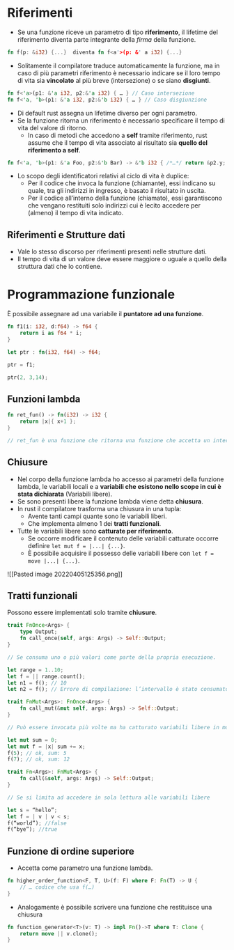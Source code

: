 # Riferimenti

- Se una funzione riceve un parametro di tipo **riferimento**, il lifetime del riferimento diventa parte integrante della *firma* della funzione.

```rust
fn f(p: &i32) {...}  diventa fn f<a'>(p: &' a i32) {...} 
```

- Solitamente il compilatore traduce automaticamente la funzione, ma in caso di più parametri riferimento è necessario indicare se il loro tempo di vita sia **vincolato** al più breve (intersezione) o se siano **disgiunti**.

```rust
fn f<'a>(p1: &'a i32, p2:&'a i32) { … } // Caso intersezione
fn f<'a, 'b>(p1: &'a i32, p2:&'b i32) { … } // Caso disgiunzione
```

- Di default rust assegna un lifetime diverso per ogni parametro.
- Se la funzione ritorna un riferimento è necessario specificare il tempo di vita del valore di ritorno.
	- In caso di metodi che accedono a **self** tramite riferimento, rust assume che il tempo di vita associato al risultato sia **quello del riferimento a self**.

```rust
fn f<'a, 'b>(p1: &'a Foo, p2:&'b Bar) -> &'b i32 { /*…*/ return &p2.y; }
```

- Lo scopo degli identificatori relativi al ciclo di vita è duplice:
	- Per il codice che invoca la funzione (chiamante), essi indicano su quale, tra gli indirizzi in ingresso, è basato il risultato in uscita.
	- Per il codice all’interno della funzione (chiamato), essi garantiscono che vengano restituiti solo indirizzi cui è lecito accedere per (almeno) il tempo di vita indicato.

## Riferimenti e Strutture dati
- Vale lo stesso discorso per riferimenti presenti nelle strutture dati.
- Il tempo di vita di un valore deve essere maggiore o uguale a quello della struttura dati che lo contiene.

# Programmazione funzionale
È possibile assegnare ad una variabile il **puntatore ad una funzione**. 

```rust
fn f1(i: i32, d:f64) -> f64 {
	return i as f64 * i;
}

let ptr : fn(i32, f64) -> f64;

ptr = f1;

ptr(2, 3,14);
```

## Funzioni lambda
```rust
fn ret_fun() -> fn(i32) -> i32 {
	return |x|{ x+1 };
}

// ret_fun è una funzione che ritorna una funzione che accetta un intero e restituisce un intero
```

## Chiusure
- Nel corpo della funzione lambda ho accesso ai parametri della funzione lambda, le variabili locali e a **variabili che esistono nello scope in cui è stata dichiarata** (Variabili libere).
- Se sono presenti libere la funzione lambda viene detta **chiusura**.
- In rust il compilatore trasforma una chiusura in una tupla:
	- Avente tanti campi quante sono le variabili liberi.
	- Che implementa almeno 1 dei **tratti funzionali**.
- Tutte le variabili libere sono **catturate per riferimento**.
	- Se occorre modificare il contenuto delle variabili catturate occorre definire `let mut f = |...| {...}`.
	-  È possibile acquisire il possesso delle variabili libere con `let f = move |...| {...}`.

![[Pasted image 20220405125356.png]]

## Tratti funzionali
Possono essere implementati solo tramite **chiusure**.

```rust
trait FnOnce<Args> {
	type Output;
	fn call_once(self, args: Args) -> Self::Output;
}

// Se consuma uno o più valori come parte della propria esecuzione.

let range = 1..10;
let f = || range.count();
let n1 = f(); // 10
let n2 = f(); // Errore di compilazione: l’intervallo è stato consumato

trait FnMut<Args>: FnOnce<Args> {
	fn call_mut(&mut self, args: Args) -> Self::Output;
}

// Può essere invocata più volte ma ha catturato variabili libere in modo esclusivo &mut

let mut sum = 0;
let mut f = |x| sum += x;
f(5); // ok, sum: 5
f(7); // ok, sum: 12

trait Fn<Args>: FnMut<Args> {
	fn call(&self, args: Args) -> Self::Output;
}

// Se si limita ad accedere in sola lettura alle variabili libere

let s = “hello”;
let f = | v | v < s;
f(“world”); //false
f(“bye”); //true

```

## Funzione di ordine superiore
- Accetta come parametro una funzione lambda.

```rust
fn higher_order_function<F, T, U>(f: F) where F: Fn(T) -> U {
	// … codice che usa f(…)
}
```

- Analogamente è possibile scrivere una funzione che restituisce una chiusura
```rust
fn function_generator<T>(v: T) -> impl Fn()->T where T: Clone {
	return move || v.clone();
}
```
